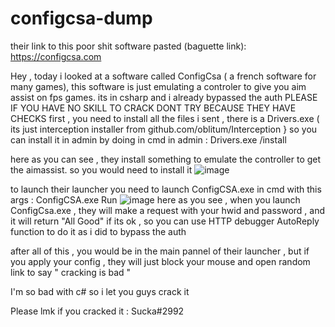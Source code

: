 # configcsa-dump

their link to this poor shit software pasted (baguette link): https://configcsa.com

Hey , today i looked at a software called ConfigCsa ( a french software for many games), this software is just emulating a controler to give you aim assist on fps games.
its in csharp and i already bypassed the auth 
PLEASE IF YOU HAVE NO SKILL TO CRACK DONT TRY BECAUSE THEY HAVE CHECKS
first , you need to install all the files i sent , there is a Drivers.exe ( its just interception installer from github.com/oblitum/Interception } so you can install it in admin by doing in cmd in admin : Drivers.exe /install

here as you can see , they install something to emulate the controller to get the aimassist. so you would need to install it 
![image](https://github.com/ihab103/configcsa-dump/assets/62155427/d04e9766-7ea2-44b5-bb0e-48540669cf82)

to launch their launcher you need to launch ConfigCSA.exe in cmd with this args : ConfigCSA.exe Run
![image](https://github.com/ihab103/configcsa-dump/assets/62155427/5a75a9b0-058d-4ddf-8022-5ec35fcc11b9)
here as you see , when you launch ConfigCsa.exe , they will make a request with your hwid and password , and it will return "All Good" if its ok , so you can use HTTP debugger AutoReply function to do it as i did to bypass the auth 

after all of this , you would be in the main pannel of their launcher , but if you apply your config , they will just block your mouse and open random link to say " cracking is bad "

I'm so bad with c# so i let you guys crack it 

Please lmk if you cracked it : Sucka#2992

